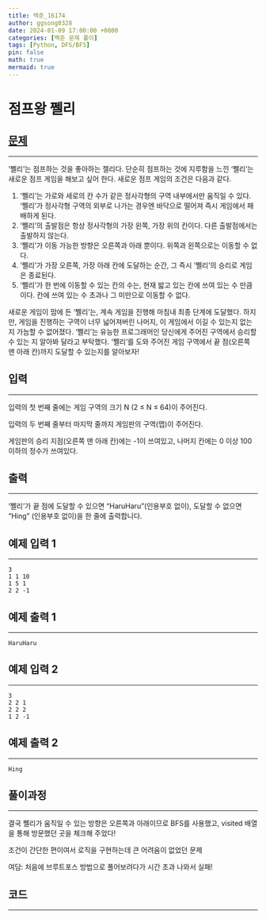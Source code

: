 ```yaml
---
title: 백준_16174
author: ggsong0328
date: 2024-01-09 17:00:00 +0800
categories: [백준 문제 풀이]
tags: [Python, DFS/BFS]
pin: false
math: true
mermaid: true
---
```


# 점프왕 쩰리

## **[문제](https://www.acmicpc.net/problem/16174)**

---

‘쩰리’는 점프하는 것을 좋아하는 젤리다. 단순히 점프하는 것에 지루함을 느낀 ‘쩰리’는 새로운 점프 게임을 해보고 싶어 한다. 새로운 점프 게임의 조건은 다음과 같다.

1. ‘쩰리’는 가로와 세로의 칸 수가 같은 정사각형의 구역 내부에서만 움직일 수 있다. ‘쩰리’가 정사각형 구역의 외부로 나가는 경우엔 바닥으로 떨어져 즉시 게임에서 패배하게 된다.
2. ‘쩰리’의 출발점은 항상 정사각형의 가장 왼쪽, 가장 위의 칸이다. 다른 출발점에서는 출발하지 않는다.
3. ‘쩰리’가 이동 가능한 방향은 오른쪽과 아래 뿐이다. 위쪽과 왼쪽으로는 이동할 수 없다.
4. ‘쩰리’가 가장 오른쪽, 가장 아래 칸에 도달하는 순간, 그 즉시 ‘쩰리’의 승리로 게임은 종료된다.
5. ‘쩰리’가 한 번에 이동할 수 있는 칸의 수는, 현재 밟고 있는 칸에 쓰여 있는 수 만큼이다. 칸에 쓰여 있는 수 초과나 그 미만으로 이동할 수 없다.

새로운 게임이 맘에 든 ‘쩰리’는, 계속 게임을 진행해 마침내 최종 단계에 도달했다. 하지만, 게임을 진행하는 구역이 너무 넓어져버린 나머지, 이 게임에서 이길 수 있는지 없는지 가늠할 수 없어졌다. ‘쩰리’는 유능한 프로그래머인 당신에게 주어진 구역에서 승리할 수 있는 지 알아봐 달라고 부탁했다. ‘쩰리’를 도와 주어진 게임 구역에서 끝 점(오른쪽 맨 아래 칸)까지 도달할 수 있는지를 알아보자!

## **입력**

---

입력의 첫 번째 줄에는 게임 구역의 크기 N (2 ≤ N ≤ 64)이 주어진다.

입력의 두 번째 줄부터 마지막 줄까지 게임판의 구역(맵)이 주어진다.

게임판의 승리 지점(오른쪽 맨 아래 칸)에는 -1이 쓰여있고, 나머지 칸에는 0 이상 100 이하의 정수가 쓰여있다.

## **출력**

---

‘쩰리’가 끝 점에 도달할 수 있으면 “HaruHaru”(인용부호 없이), 도달할 수 없으면 “Hing” (인용부호 없이)을 한 줄에 출력합니다.

## 예제 입력 1

---

    3
    1 1 10
    1 5 1
    2 2 -1

## 예제 출력 1

---

    HaruHaru

## 예제 입력 2

---

    3
    2 2 1
    2 2 2
    1 2 -1

## 예제 출력 2

---

    Hing

## **풀이과정**

---

결국 쩰리가 움직일 수 있는 방향은 오른쪽과 아래이므로 BFS를 사용했고, visited 배열을 통해 방문했던 곳을 체크해 주었다!

조건이 간단한 편이여서 로직을 구현하는데 큰 어려움이 없었던 문제

여담: 처음에 브루트포스 방법으로 풀어보려다가 시간 초과 나와서 실패!

## **코드**

---

<script src="https://gist.github.com/ggsong0328/9fba0b94652fd4ed34f55dc7908faf19.js"></script>
